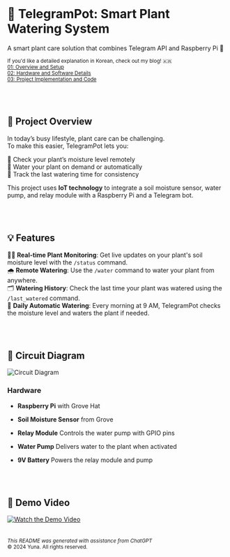 <br> 

# 🌱 TelegramPot: Smart Plant Watering System
A smart plant care solution that combines Telegram API and Raspberry Pi 🌿  

<sub>If you'd like a detailed explanation in Korean, check out my blog! 🇰🇷</sub>  
<sub>[01: Overview and Setup](https://icecreamzoa.com/2024/47/)</sub>  
<sub>[02: Hardware and Software Details](https://icecreamzoa.com/2024/65/)</sub>  
<sub>[03: Project Implementation and Code](https://icecreamzoa.com/2024/82/)</sub>  

  <br><br>
## 🌟 Project Overview
In today’s busy lifestyle, plant care can be challenging.  
To make this easier, TelegramPot lets you:  
  
💬  Check your plant’s moisture level remotely  
🌊  Water your plant on demand or automatically  
📅  Track the last watering time for consistency  

This project uses **IoT technology** to integrate a soil moisture sensor, water pump, and relay module with a Raspberry Pi and a Telegram bot.

  <br><br>
## 💡 Features
🧑‍💻 **Real-time Plant Monitoring**: Get live updates on your plant's soil moisture level with the `/status` command.  
🌧️ **Remote Watering**: Use the `/water` command to water your plant from anywhere.  
🗂️ **Watering History**: Check the last time your plant was watered using the `/last_watered` command.  
🤖 **Daily Automatic Watering**: Every morning at 9 AM, TelegramPot checks the moisture level and waters the plant if needed.  

  <br><br>
## 📸 Circuit Diagram
![Circuit Diagram](https://icecreamzoa.com/wp-content/uploads/2024/07/image.png)  
<h3>Hardware</h3>

- **Raspberry Pi** with Grove Hat  
- **Soil Moisture Sensor** from Grove  
- **Relay Module** Controls the water pump with GPIO pins  
- **Water Pump** Delivers water to the plant when activated  
- **9V Battery** Powers the relay module and pump  

  <br><br>
## 🎥 Demo Video
[![Watch the Demo Video](https://img.youtube.com/vi/aDYlXivdQ04/0.jpg)](https://youtu.be/aDYlXivdQ04)  
<br><br>
<sub><i>This README was generated with assistance from ChatGPT</i></sub>  
<sub>© 2024 Yuna. All rights reserved.</sub>
<br><br>

